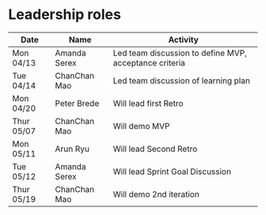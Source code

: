 # Leadership roles

| Date       | Name         | Activity                                               |
| ---------- | ------------ | ------------------------------------------------------ |
| Mon 04/13  | Amanda Serex | Led team discussion to define MVP, acceptance criteria |
| Tue 04/14  | ChanChan Mao | Led team discussion of learning plan                   |
| Mon 04/20  | Peter Brede  | Will lead first Retro                                  |
| Thur 05/07 | ChanChan Mao | Will demo MVP                                          |
| Mon 05/11  | Arun Ryu     | Will lead Second Retro                                 |
| Tue 05/12  | Amanda Serex | Will lead Sprint Goal Discussion                       |
| Thur 05/19 | ChanChan Mao | Will demo 2nd iteration                                |
